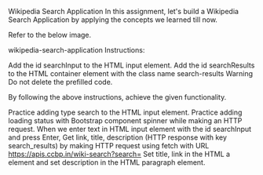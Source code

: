 Wikipedia Search Application
In this assignment, let's build a Wikipedia Search Application by applying the concepts we learned till now.

Refer to the below image.

wikipedia-search-application
Instructions:

Add the id searchInput to the HTML input element.
Add the id searchResults to the HTML container element with the class name search-results
Warning
Do not delete the prefilled code.

By following the above instructions, achieve the given functionality.

Practice adding type search to the HTML input element.
Practice adding loading status with Bootstrap component spinner while making an HTTP request.
When we enter text in HTML input element with the id searchInput and press Enter,
Get link, title, description (HTTP response with key search_results) by making HTTP request using fetch with URL https://apis.ccbp.in/wiki-search?search=
Set title, link in the HTML a element and set description in the HTML paragraph element.
